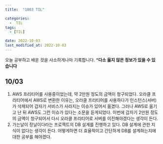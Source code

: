 ```yaml
---
title:  "1003 TIL" 

categories:
  -  TIL
tags:
  - [TIL]

date: 2022-10-03
last_modified_at: 2022-10-03
---
```


오늘 공부하고 배운 것을 사소하게나마 기록합니다. 
***다소 옳지 않은 정보가 있을 수 있습니다**

## 10/03
1. AWS 프리티어를 사용중이었는데, 약 2만원 정도의 금액이 청구되었다. 오라클 프리티어에서 AWS로 변환한 이유는, 오라클 프리티어를 사용하다가 인스턴스(서버)가 삭제되어 갑자기 서비스가 사라지는 이슈가 있어서 옮겼다. 그러나 AWS로 옮기고 난 뒤 AWS도 그런 이슈가 있다는 소문을 듣게되었다. 이번에 갑자기 2만원 정도의 금액이 청구되어서 다시 오라클 프리티어로 서버를 이전해야겠다는 생각이 든다. 
2. 가는날이 장날이다라는 프로젝트의 DB 설계를 진행하고 있다. DB 설계에 관한 지식이 없다는 생각이 든다. 어떻게하면 더 효율적이고 간단하게 DB를 설계하는지에 대한 공부를 해야겠다.